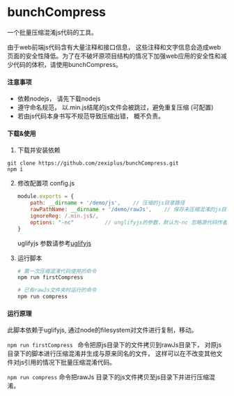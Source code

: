 # bunchCompress
一个批量压缩混淆js代码的工具。

由于web前端js代码含有大量注释和接口信息， 这些注释和文字信息会造成web页面的安全性降低。为了在不破坏原项目结构的情况下加强web应用的安全性和减少代码的体积，请使用bunchCompress。



#### 注意事项

* 依赖nodejs， 请先下载nodejs
* 遵守命名规范， 以.min.js结尾的js文件会被跳过，避免重复压缩 (可配置)
* 若由js代码本身书写不规范导致压缩出错， 概不负责。



#### 下载&使用

1. 下载并安装依赖

  ```shell
  git clone https://github.com/zexiplus/bunchCompress.git
  npm i 
  ```
  

2. 修改配置项 config.js

   ```js
   module.exports = {
       path: __dirname + '/demo/js',    // 压缩的js目录路径
       rawPathName: __dirname + '/demo/rawJs',    // 保存未压缩混淆的js目录路径 
       ignoreReg: /.min.js$/,
       options: "-nc"          // unglifyjs的参数，默认为-nc 忽略源代码作者信息
   }
   ```

   uglifyjs 参数请参考[uglifyjs](https://github.com/mishoo/UglifyJS)

   

3. 运行脚本

   ```bash
   # 第一次压缩混淆代码使用的命令
   npm run firstCompress
   
   # 已有rawJs文件夹时运行的命令
   npm run compress
   ```

   

#### 运行原理

此脚本依赖于uglifyjs, 通过node的filesystem对文件进行复制，移动。

`npm run firstCompress `  命令把原js目录下的文件拷贝到rawJs目录下， 对原js目录下的脚本进行压缩混淆并生成与原来同名的文件， 这样可以在不改变其他文件对js引用的情况下批量压缩混淆代码。

`npm run compress` 命令把rawJs 目录下的js文件拷贝至js目录下并进行压缩混淆。